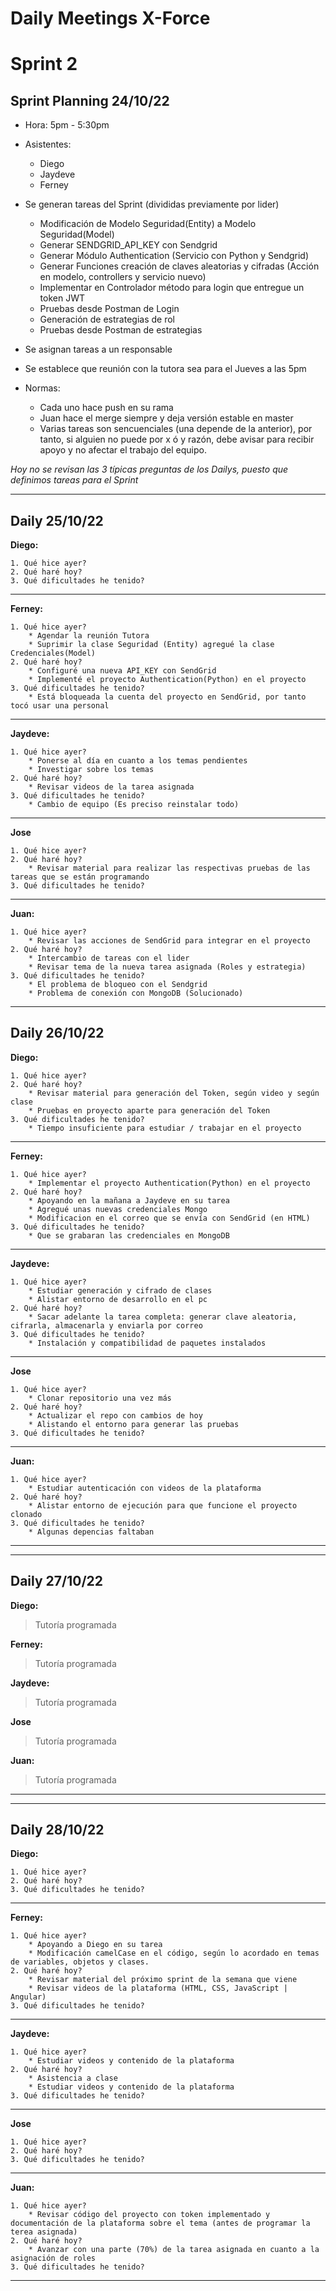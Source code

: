 # Daily Meetings X-Force

# Sprint 2 

## **Sprint Planning 24/10/22**

* Hora: 5pm - 5:30pm
* Asistentes:
    * Diego
    * Jaydeve
    * Ferney

* Se generan tareas del Sprint (divididas previamente por lider)
    * Modificación de Modelo Seguridad(Entity) a Modelo Seguridad(Model) 
    * Generar SENDGRID_API_KEY con Sendgrid
    * Generar Módulo Authentication (Servicio con Python y Sendgrid)
    * Generar Funciones creación de claves aleatorias y cifradas (Acción en modelo, controllers y servicio nuevo)
    * Implementar en Controlador método para login que entregue un token JWT
    * Pruebas desde Postman de Login
    * Generación de estrategias de rol
    * Pruebas desde Postman de estrategias
* Se asignan tareas a un responsable
* Se establece que reunión con la tutora sea para el Jueves a las 5pm
* Normas:
    * Cada uno hace push en su rama
    * Juan hace el merge siempre y deja versión estable en master
    * Varias tareas son sencuenciales (una depende de la anterior), por tanto, si alguien no puede por x ó y razón, debe avisar para recibir apoyo y no afectar el trabajo del equipo.

*Hoy no se revisan las 3 típicas preguntas de los Dailys, puesto que definimos tareas para el Sprint*

---

## **Daily 25/10/22**
**Diego:**	

    1. Qué hice ayer?
    2. Qué haré hoy?
    3. Qué dificultades he tenido?

---
**Ferney:**	

    1. Qué hice ayer?
        * Agendar la reunión Tutora
        * Suprimir la clase Seguridad (Entity) agregué la clase Credenciales(Model)
    2. Qué haré hoy?
        * Configuré una nueva API_KEY con SendGrid
        * Implementé el proyecto Authentication(Python) en el proyecto
    3. Qué dificultades he tenido?
        * Está bloqueada la cuenta del proyecto en SendGrid, por tanto tocó usar una personal

---
**Jaydeve:**	

    1. Qué hice ayer?
        * Ponerse al día en cuanto a los temas pendientes
        * Investigar sobre los temas
    2. Qué haré hoy?
        * Revisar videos de la tarea asignada
    3. Qué dificultades he tenido?
        * Cambio de equipo (Es preciso reinstalar todo)

---
**Jose**	

    1. Qué hice ayer?
    2. Qué haré hoy?
        * Revisar material para realizar las respectivas pruebas de las tareas que se están programando
    3. Qué dificultades he tenido?  

---
**Juan:**	

    1. Qué hice ayer?
        * Revisar las acciones de SendGrid para integrar en el proyecto
    2. Qué haré hoy?
        * Intercambio de tareas con el lider
        * Revisar tema de la nueva tarea asignada (Roles y estrategia)
    3. Qué dificultades he tenido?
        * El problema de bloqueo con el Sendgrid
        * Problema de conexión con MongoDB (Solucionado)

---

## **Daily 26/10/22**
**Diego:**	

    1. Qué hice ayer?
    2. Qué haré hoy?
        * Revisar material para generación del Token, según video y según clase
        * Pruebas en proyecto aparte para generación del Token
    3. Qué dificultades he tenido?
        * Tiempo insuficiente para estudiar / trabajar en el proyecto

---
**Ferney:**	

    1. Qué hice ayer?
        * Implementar el proyecto Authentication(Python) en el proyecto
    2. Qué haré hoy?
        * Apoyando en la mañana a Jaydeve en su tarea
        * Agregué unas nuevas credenciales Mongo
        * Modificacion en el correo que se envía con SendGrid (en HTML)
    3. Qué dificultades he tenido?
        * Que se grabaran las credenciales en MongoDB

---
**Jaydeve:**	

    1. Qué hice ayer?
        * Estudiar generación y cifrado de clases
        * Alistar entorno de desarrollo en el pc
    2. Qué haré hoy?
        * Sacar adelante la tarea completa: generar clave aleatoria, cifrarla, almacenarla y enviarla por correo
    3. Qué dificultades he tenido?
        * Instalación y compatibilidad de paquetes instalados

---
**Jose**	

    1. Qué hice ayer?
        * Clonar repositorio una vez más
    2. Qué haré hoy?
        * Actualizar el repo con cambios de hoy
        * Alistando el entorno para generar las pruebas
    3. Qué dificultades he tenido? 

---
**Juan:**	

    1. Qué hice ayer?
        * Estudiar autenticación con videos de la plataforma
    2. Qué haré hoy?
        * Alistar entorno de ejecución para que funcione el proyecto clonado
    3. Qué dificultades he tenido?
        * Algunas depencias faltaban

---
---

## **Daily 27/10/22**

**Diego:**	
> Tutoría programada

**Ferney:**	
> Tutoría programada

**Jaydeve:**	
> Tutoría programada

**Jose**	
> Tutoría programada  

**Juan:**	
> Tutoría programada

---
---

## **Daily 28/10/22**
**Diego:**	

    1. Qué hice ayer?
    2. Qué haré hoy?
    3. Qué dificultades he tenido?

---
**Ferney:**	

    1. Qué hice ayer?
        * Apoyando a Diego en su tarea
        * Modificación camelCase en el código, según lo acordado en temas de variables, objetos y clases.
    2. Qué haré hoy?
        * Revisar material del próximo sprint de la semana que viene
        * Revisar videos de la plataforma (HTML, CSS, JavaScript | Angular)
    3. Qué dificultades he tenido?

---
**Jaydeve:**	

    1. Qué hice ayer?
        * Estudiar videos y contenido de la plataforma
    2. Qué haré hoy?
        * Asistencia a clase
        * Estudiar videos y contenido de la plataforma
    3. Qué dificultades he tenido?

---
**Jose**	

    1. Qué hice ayer?
    2. Qué haré hoy?
    3. Qué dificultades he tenido?  

---
**Juan:**	

    1. Qué hice ayer?
        * Revisar código del proyecto con token implementado y documentación de la plataforma sobre el tema (antes de programar la terea asignada)
    2. Qué haré hoy?
        * Avanzar con una parte (70%) de la tarea asignada en cuanto a la asignación de roles
    3. Qué dificultades he tenido?

---
